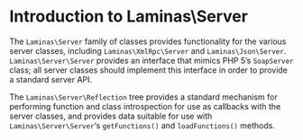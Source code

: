 # Introduction to Laminas\\Server

The `Laminas\Server` family of classes provides functionality for the various
server classes, including `Laminas\XmlRpc\Server` and `Laminas\Json\Server`.
`Laminas\Server\Server` provides an interface that mimics PHP 5’s `SoapServer`
class; all server classes should implement this interface in order to provide a
standard server API.

The `Laminas\Server\Reflection` tree provides a standard mechanism for performing
function and class introspection for use as callbacks with the server classes,
and provides data suitable for use with `Laminas\Server\Server`‘s `getFunctions()`
and `loadFunctions()` methods.
